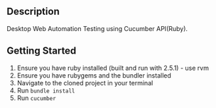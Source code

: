 ## Description
Desktop Web Automation Testing using Cucumber API(Ruby). 

## Getting Started
  1. Ensure you have ruby installed (built and run with 2.5.1) - use rvm
  2. Ensure you have rubygems and the bundler installed
  3. Navigate to the cloned project in your terminal
  4. Run `bundle install`
  5. Run `cucumber`